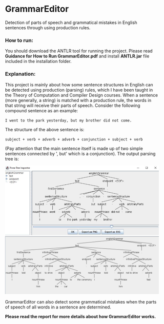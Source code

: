 # GrammarEditor
Detection of parts of speech and grammatical mistakes in English sentences through using production rules.

### How to run: 

You should download the ANTLR tool for running the project. Please read $\textbf{Guidance for How to Run GrammarEditor.pdf}$ and install $\textbf{ANTLR.jar}$ file included in the installation folder.

### Explanation:

This project is mainly about how some sentence structures in English can be detected using production (parsing) rules, which I have been taught in the Theory of Computation and Compiler Design courses. When a sentence (more generally, a string) is matched with a production rule, the words in that string will receive their parts of speech. Consider the following compound sentence as an example:

`
I went to the park yesterday, but my brother did not come.
`

The structure of the above sentence is:

`
subject + verb + adverb + adverb + conjunction + subject + verb
`

(Pay attention that the main sentence itself is made up of two simple sentences connected by ', but' which is a conjunction). The output parsing tree is:

![img0](./installation/31.JPG)
![img1](./installation/7th_sample.JPG)


GrammarEditor can also detect some grammatical mistakes when the parts of speech of all words in a sentence are determined. 

$\textbf{Please read the report for more details about how GrammarEditor works.}$
